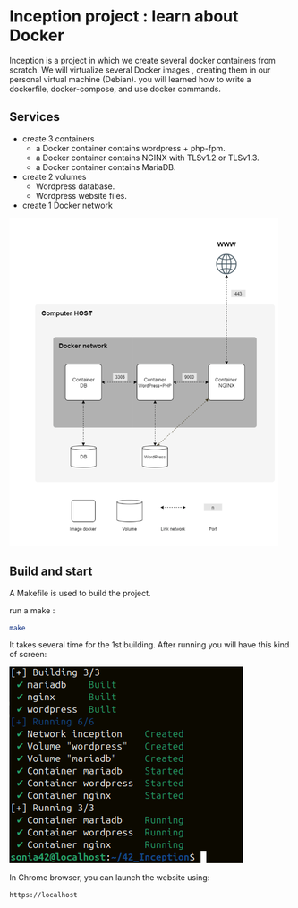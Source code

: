 # Inception project : learn about Docker
Inception is a project in which we create several docker containers from scratch. We will virtualize several Docker images , creating them in our personal virtual machine (Debian).
you will learned how to write a dockerfile, docker-compose, and use docker commands.

## Services
- create 3 containers
  - a Docker container contains wordpress + php-fpm.
  - a Docker container contains NGINX with TLSv1.2 or TLSv1.3.
  - a Docker container contains MariaDB.
- create 2 volumes
  - Wordpress database.
  - Wordpress website files.
- create 1 Docker network

![apercu](/inception-diagram.png)

## Build and start
A Makefile is used to build the project.

run a make :
```bash
make
```

It takes several time for the 1st building. After running you will have this kind of screen:

![apercu](/running-containers.png)

In Chrome browser, you can launch the website using:

``` bash
https://localhost
```



